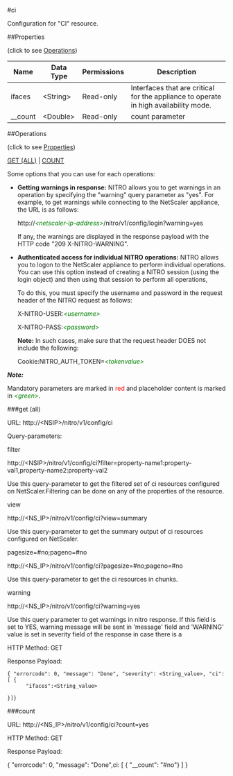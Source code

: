 #ci

Configuration for "CI" resource.


##Properties 
<span>(click to see [Operations](#operations))</span>


<table><thead><tr><th>Name</th><th> Data Type</th><th> Permissions</th><th>Description</th></tr></thead><tbody><tr><td>ifaces</td><td>&lt;String></td><td>Read-only</td><td>Interfaces that are critical for the appliance to operate in high availability mode.</td><tr><tr><td>__count</td><td>&lt;Double></td><td>Read-only</td><td>count parameter</td><tr></tbody></table>
##Operations 
<span>(click to see [Properties](#properties))</span>


[GET (ALL)](#get-(all)) | [COUNT](#count)


Some options that you can use for each operations:
<ul><li><p><b>Getting warnings in response:</b> NITRO allows you to get warnings in an operation by specifying the "warning" query parameter as "yes". For example, to get warnings while connecting to the NetScaler appliance, the URL is as follows:</p><p>http://<span style="color:green;font-style:italic;">&lt;netscaler-ip-address&gt;</span>/nitro/v1/config/login?warning=yes</p><p>If any, the warnings are displayed in the response payload with the HTTP code "209 X-NITRO-WARNING".</p></li><li><p><b>Authenticated access for individual NITRO operations:</b> NITRO allows you to logon to the NetScaler appliance to perform individual operations. You can use this option instead of creating a NITRO session (using the login object) and then using that session to perform all operations,</p><p>To do this, you must specify the username and password in the request header of the NITRO request as follows:</p><p>X-NITRO-USER:<span style="color:green;font-style:italic;">&lt;username&gt;</span></p><p>X-NITRO-PASS:<span style="color:green;font-style:italic;">&lt;password&gt;</span></p><p><b>Note:</b> In such cases, make sure that the request header DOES not include the following:</p><p>Cookie:NITRO_AUTH_TOKEN=<span style="color:green;font-style:italic;">&lt;tokenvalue&gt;</span></p></li></ul>



***Note:*** 
Mandatory parameters are marked in <span style="color:#FF0000;">red</span> and placeholder content is marked in <span style="color:green;font-style:italic">&lt;green&gt;</span>.

###get (all)



URL: http://&lt;NSIP&gt;/nitro/v1/config/ci
Query-parameters:
filter
http://&lt;NSIP&gt;/nitro/v1/config/ci?filter=property-name1:property-val1,property-name2:property-val2
Use this query-parameter to get the filtered set of ci resources configured on NetScaler.Filtering can be done on any of the properties of the resource.


view
http://&lt;NS_IP&gt;/nitro/v1/config/ci?view=summary
Use this query-parameter to get the summary output of ci resources configured on NetScaler.


pagesize=#no;pageno=#no
http://&lt;NS_IP&gt;/nitro/v1/config/ci?pagesize=#no;pageno=#no
Use this query-parameter to get the ci resources in chunks.


warning
http://&lt;NS_IP&gt;/nitro/v1/config/ci?warning=yes
Use this query parameter to get warnings in nitro response. If this field is set to YES, warning message will be sent in 'message' field and 'WARNING' value is set in severity field of the response in case there is a



HTTP Method: GET
Response Payload: ```{ "errorcode": 0, "message": "Done", "severity": <String_value>, "ci": [ {      "ifaces":<String_value>}]}```



###count



URL: http://&lt;NS_IP&gt;/nitro/v1/config/ci?count=yes
HTTP Method: GET
Response Payload: 
{ "errorcode": 0, "message": "Done",ci: [ { "__count": "#no"} ] }


